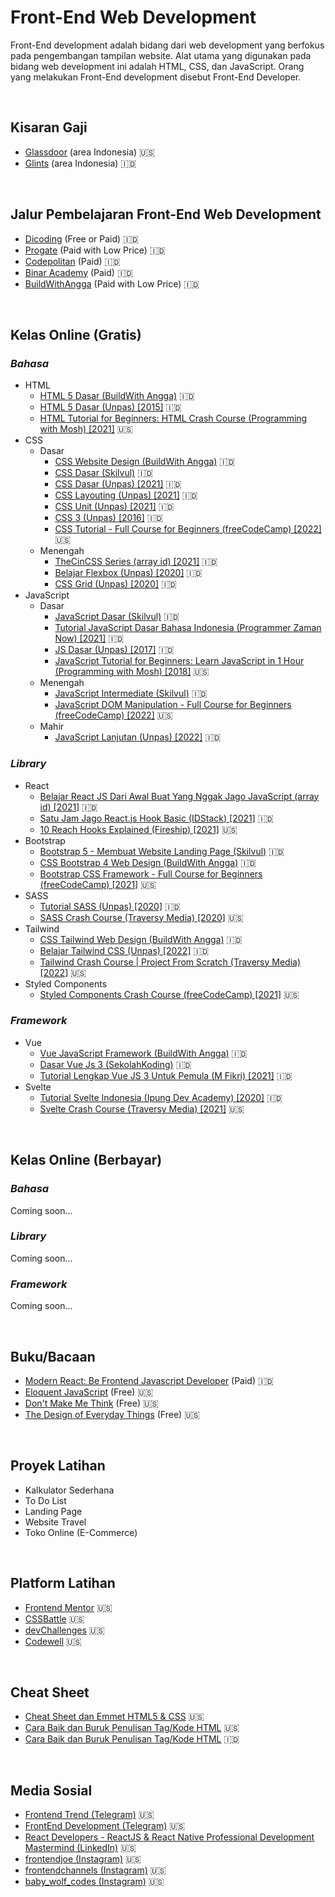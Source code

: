# Front-End Web Development
Front-End development adalah bidang dari web development yang berfokus pada pengembangan tampilan website. Alat utama yang digunakan pada bidang web development ini adalah HTML, CSS, dan JavaScript. Orang yang melakukan Front-End development disebut Front-End Developer.

<br/>

## Kisaran Gaji
* [Glassdoor](https://www.glassdoor.com/Salaries/indonesia-frontend-developer-salary-SRCH_IL.0,9_IN113_KO10,28.htm?clickSource=searchBtn)  (area Indonesia) :us:
* [Glints](https://glints.com/id/opportunities/jobs/explore?keyword=Frontend+Developer&country=ID&locationName=Indonesia) (area Indonesia) :indonesia:
  
<br/>

## Jalur Pembelajaran Front-End Web Development
* [Dicoding](https://www.dicoding.com/learningpaths/22) (Free or Paid) :indonesia:
* [Progate](https://progate.com/paths/frontend) (Paid with Low Price) :indonesia:
* [Codepolitan](https://www.codepolitan.com/roadmap/) (Paid) :indonesia:
* [Binar Academy](https://www.binaracademy.com/bootcamp/front-end-engineering) (Paid) :indonesia:
* [BuildWithAngga](https://buildwithangga.com/journey/become-front-end-developer) (Paid with Low Price) :indonesia:

<br/>

## Kelas Online (Gratis)
### _Bahasa_
* HTML
  * [HTML 5 Dasar (BuildWith Angga)](https://buildwithangga.com/kelas/html5-dasar?thumbnail=8WxBDfdcNv.19&main_leads=topics) :indonesia:
  * [HTML 5 Dasar (Unpas) [2015]](https://www.youtube.com/playlist?list=PLFIM0718LjIVuONHysfOK0ZtiqUWvrx4F) :indonesia:
  * [HTML Tutorial for Beginners: HTML Crash Course (Programming with Mosh) [2021]](https://www.youtube.com/watch?v=qz0aGYrrlhU) :us:
* CSS
  * Dasar
    * [CSS Website Design (BuildWith Angga)](https://buildwithangga.com/kelas/css-website-design?thumbnail=uEVdnpahf3.20&main_leads=topics) :indonesia:
    * [CSS Dasar (Skilvul)](https://skilvul.com/courses/css-dasar) :indonesia:
    * [CSS Dasar (Unpas) [2021]](https://www.youtube.com/playlist?list=PLFIM0718LjIUBrbm6Gdh6k7ZUvPIAZm7p) :indonesia:
    * [CSS Layouting (Unpas) [2021]](https://www.youtube.com/playlist?list=PLFIM0718LjIUu4Ju9GUL5zpLcuq08TKYr) :indonesia:
    * [CSS Unit (Unpas) [2021]](https://www.youtube.com/playlist?list=PLFIM0718LjIWon_W_QTK3UMzE-tFvOhaq) :indonesia:
    * [CSS 3 (Unpas) [2016]](https://www.youtube.com/playlist?list=PLFIM0718LjIVCmrSWbZPKCccCkfFw-Naa) :indonesia:
    * [CSS Tutorial - Full Course for Beginners (freeCodeCamp) [2022]](https://www.youtube.com/watch?v=OXGznpKZ_sA) :us:
  * Menengah
    * [TheCinCSS Series (array id) [2021]](https://www.youtube.com/playlist?list=PL0T3Siqy2B-Qdc51YJXXzfT4CyfohapM-) :indonesia:
    * [Belajar Flexbox (Unpas) [2020]](https://www.youtube.com/playlist?list=PLFIM0718LjIU1lWlM34j6E9fMlrrSGZ1k) :indonesia:
    * [CSS Grid (Unpas) [2020]](https://www.youtube.com/playlist?list=PLFIM0718LjIXmbwX0dEsoRVX-PC16vmuw) :indonesia:
* JavaScript
  * Dasar
    * [JavaScript Dasar (Skilvul)](https://skilvul.com/courses/javascript-dasar) :indonesia:
    * [Tutorial JavaScript Dasar Bahasa Indonesia (Programmer Zaman Now) [2021]](https://www.youtube.com/watch?v=SDROba_M42g) :indonesia:
    * [JS Dasar (Unpas) [2017]](https://www.youtube.com/playlist?list=PLFIM0718LjIWXagluzROrA-iBY9eeUt4w) :indonesia:
    * [JavaScript Tutorial for Beginners: Learn JavaScript in 1 Hour (Programming with Mosh) [2018]](https://www.youtube.com/watch?v=W6NZfCO5SIk) :us:
  * Menengah
    * [JavaScript Intermediate (Skilvul)](https://skilvul.com/courses/javascript-intermediate) :indonesia:
    * [JavaScript DOM Manipulation - Full Course for Beginners (freeCodeCamp) [2022]](https://www.youtube.com/watch?v=5fb2aPlgoys) :us:
  * Mahir
    * [JavaScript Lanjutan (Unpas) [2022]](https://www.youtube.com/playlist?list=PLFIM0718LjIUGpY8wmE41W7rTJo_3Y46-) :indonesia:
### _Library_
* React
  * [Belajar React JS Dari Awal Buat Yang Nggak Jago JavaScript (array id) [2021]](https://www.youtube.com/watch?v=JS5w4rUbjQE&t=1827s) :indonesia:
  * [Satu Jam Jago React.js Hook Basic (IDStack) [2021]](https://www.youtube.com/watch?v=Xeozh4udqUQ) :indonesia:
  * [10 Reach Hooks Explained (Fireship) [2021]](https://www.youtube.com/watch?v=TNhaISOUy6Q) :us:
* Bootstrap
  * [Bootstrap 5 - Membuat Website Landing Page (Skilvul)](https://skilvul.com/courses/bootstrap-5-membuat-website-landing-page) :indonesia:
  * [CSS Bootstrap 4 Web Design (BuildWith Angga)](https://buildwithangga.com/kelas/css-bootstrap-4-web-design?thumbnail=eqBUzarKNm.23&main_leads=topics) :indonesia:
  * [Bootstrap CSS Framework - Full Course for Beginners (freeCodeCamp) [2021]](https://www.youtube.com/watch?v=-qfEOE4vtxE) :us:
* SASS
  * [Tutorial SASS (Unpas) [2020]](https://www.youtube.com/playlist?list=PLFIM0718LjIUqemgG97MAOK0J_berlQM5) :indonesia:
  * [SASS Crash Course (Traversy Media) [2020]](https://www.youtube.com/watch?v=nu5mdN2JIwM) :us:
* Tailwind
  * [CSS Tailwind Web Design (BuildWith Angga)](https://buildwithangga.com/kelas/css-tailwind-web-design?thumbnail=F2jEb5HW5n.46&main_leads=topics) :indonesia:
  * [Belajar Tailwind CSS (Unpas) [2022]](https://www.youtube.com/playlist?list=PLFIM0718LjIUHFRMzPJ0wGjx9_NlC5d1h) :indonesia:
  * [Tailwind Crash Course | Project From Scratch (Traversy Media) [2022]](https://www.youtube.com/watch?v=dFgzHOX84xQ) :us:
* Styled Components
  * [Styled Components Crash Course (freeCodeCamp) [2021]](https://www.youtube.com/watch?v=02zO0hZmwnw) :us:

### _Framework_
* Vue
  * [Vue JavaScript Framework (BuildWith Angga)](https://buildwithangga.com/kelas/vue-javascript-framework?thumbnail=cLnqV8LKU9.9&main_leads=topics) :indonesia:
  * [Dasar Vue Js 3 (SekolahKoding)](https://sekolahkoding.com/kelas/dasar-vue-js-3) :indonesia:
  * [Tutorial Lengkap Vue JS 3 Untuk Pemula (M Fikri) [2021]](https://www.youtube.com/watch?v=tQzWB1W0pok&t=11s) :indonesia:
* Svelte
  * [Tutorial Svelte Indonesia (Ipung Dev Academy) [2020]](https://www.youtube.com/playlist?list=PLH1gH0TmFBBhWp2pn6vRhUVVC1txQuTZE) :indonesia:
  * [Svelte Crash Course (Traversy Media) [2021]](https://www.youtube.com/watch?v=3TVy6GdtNuQ) :us:

<br/>

## Kelas Online (Berbayar)
### _Bahasa_
Coming soon...
### _Library_
Coming soon...
### _Framework_
Coming soon...

<br/>

## Buku/Bacaan
* [Modern React: Be Frontend Javascript Developer](https://www.petanikode.com/buku/modern-react/#!) (Paid) :indonesia:
* [Eloquent JavaScript](https://eloquentjavascript.net/Eloquent_JavaScript.pdf) (Free) :us:
* [Don't Make Me Think](https://drive.google.com/file/d/1LIZRxufW-FsT62B8uz-6QkwBAwlv6I5c/view?usp=share_link) (Free) :us:
* [The Design of Everyday Things](https://drive.google.com/file/d/1AJHEhyFpjGVmKkQ0etP4XYWyQ6SM4GZP/view?usp=share_link) (Free) :us:

<br/>

## Proyek Latihan
* Kalkulator Sederhana
* To Do List
* Landing Page
* Website Travel
* Toko Online (E-Commerce)

<br/>

## Platform Latihan
* [Frontend Mentor](https://www.frontendmentor.io/challenges) :us:
* [CSSBattle](https://cssbattle.dev/) :us:
* [devChallenges](https://devchallenges.io/paths/front-end-developer) :us:
* [Codewell](https://www.codewell.cc/) :us:

<br/>

## Cheat Sheet
* [Cheat Sheet dan Emmet HTML5 & CSS](https://docs.emmet.io/cheat-sheet/) :us:
* [Cara Baik dan Buruk Penulisan Tag/Kode HTML](https://github.com/hail2u/html-best-practices) :us:
* [Cara Baik dan Buruk Penulisan Tag/Kode HTML](https://github.com/hail2u/html-best-practices/blob/main/README.id.md) :indonesia:

<br/>

## Media Sosial
* [Frontend Trend (Telegram)](https://t.me/frontend_trend) :us:
* [FrontEnd Development (Telegram)](https://t.me/fedevelopment) :us:
* [React Developers - ReactJS & React Native Professional Development Mastermind (LinkedIn)](https://www.linkedin.com/groups/6519652/) :us:
* [frontendjoe (Instagram)](https://www.instagram.com/frontendjoe/) :us:
* [frontendchannels (Instagram)](https://www.instagram.com/frontendchannels/) :us:
* [baby_wolf_codes (Instagram)](https://www.instagram.com/baby_wolf_codes/) :us:
